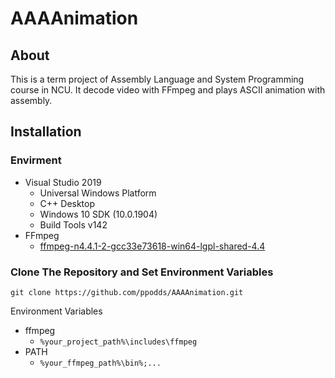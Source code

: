 ﻿# AAAAnimation

## About

This is a term project of Assembly Language and System Programming course in NCU. It decode video with FFmpeg and plays ASCII animation with assembly.

## Installation

### Envirment

- Visual Studio 2019
  - Universal Windows Platform
  - C++ Desktop
  - Windows 10 SDK (10.0.1904)
  - Build Tools v142
- FFmpeg
  - [ffmpeg-n4.4.1-2-gcc33e73618-win64-lgpl-shared-4.4](https://github.com/BtbN/FFmpeg-Builds/releases)

### Clone The Repository and Set Environment Variables

```shell
git clone https://github.com/ppodds/AAAAnimation.git
```

Environment Variables

- ffmpeg
  - `%your_project_path%\includes\ffmpeg`
- PATH
  - `%your_ffmpeg_path%\bin%;...`